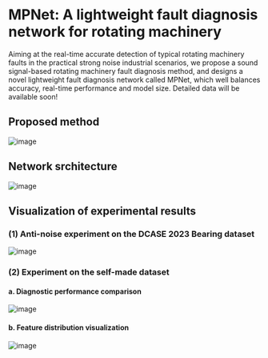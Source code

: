 # MPNet: A lightweight fault diagnosis network for rotating machinery 
Aiming at the real-time accurate detection of typical rotating machinery faults in the practical strong noise industrial scenarios, we propose a sound signal-based rotating machinery fault diagnosis method, and designs a novel lightweight fault diagnosis network called MPNet, which well balances accuracy, real-time performance and model size.
Detailed data will be available soon!
## Proposed method
![image](https://github.com/xgli411/MPNet/blob/main/image/Implementation%20method.png)
## Network srchitecture
![image](https://github.com/xgli411/MPNet/blob/main/image/MPNet.png)
## Visualization of experimental results
### (1) Anti-noise experiment on the DCASE 2023 Bearing dataset
![image](https://github.com/xgli411/MPNet/blob/main/image/Anti-noise%20experiment.png)
### (2) Experiment on the self-made dataset
#### a. Diagnostic performance comparison
![image](https://github.com/xgli411/MPNet/blob/main/image/result%20on%20the%20self-made%20dataset.png)
#### b. Feature distribution visualization
![image](https://github.com/xgli411/MPNet/blob/main/image/tsne.png)
